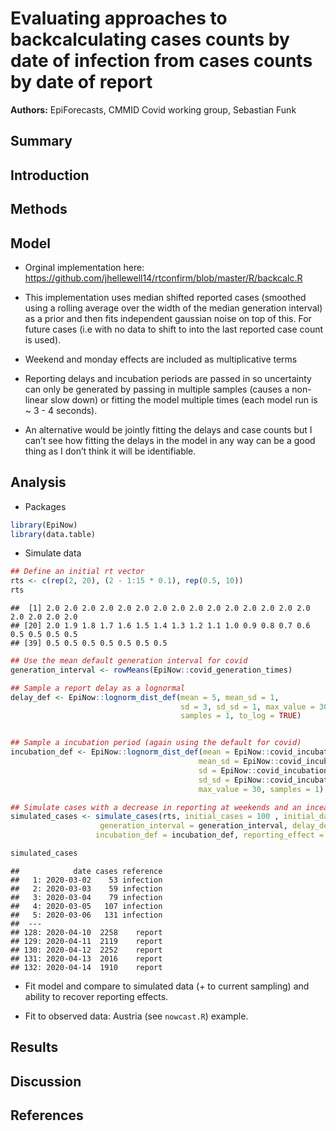 Evaluating approaches to backcalculating cases counts by date of
infection from cases counts by date of report
================

**Authors:** EpiForecasts, CMMID Covid working group, Sebastian Funk

## Summary

## Introduction

## Methods

## Model

  - Orginal implementation here:
    <https://github.com/jhellewell14/rtconfirm/blob/master/R/backcalc.R>

  - This implementation uses median shifted reported cases (smoothed
    using a rolling average over the width of the median generation
    interval) as a prior and then fits independent gaussian noise on top
    of this. For future cases (i.e with no data to shift to into the
    last reported case count is used).

  - Weekend and monday effects are included as multiplicative terms

  - Reporting delays and incubation periods are passed in so uncertainty
    can only be generated by passing in multiple samples (causes a
    non-linear slow down) or fitting the model multiple times (each
    model run is ~ 3 - 4 seconds).

  - An alternative would be jointly fitting the delays and case counts
    but I can’t see how fitting the delays in the model in any way can
    be a good thing as I don’t think it will be identifiable.

## Analysis

  - Packages

<!-- end list -->

``` r
library(EpiNow)
library(data.table)
```

  - Simulate data

<!-- end list -->

``` r
## Define an initial rt vector 
rts <- c(rep(2, 20), (2 - 1:15 * 0.1), rep(0.5, 10))
rts
```

    ##  [1] 2.0 2.0 2.0 2.0 2.0 2.0 2.0 2.0 2.0 2.0 2.0 2.0 2.0 2.0 2.0 2.0 2.0 2.0 2.0
    ## [20] 2.0 1.9 1.8 1.7 1.6 1.5 1.4 1.3 1.2 1.1 1.0 0.9 0.8 0.7 0.6 0.5 0.5 0.5 0.5
    ## [39] 0.5 0.5 0.5 0.5 0.5 0.5 0.5

``` r
## Use the mean default generation interval for covid
generation_interval <- rowMeans(EpiNow::covid_generation_times)

## Sample a report delay as a lognormal
delay_def <- EpiNow::lognorm_dist_def(mean = 5, mean_sd = 1,
                                      sd = 3, sd_sd = 1, max_value = 30,
                                      samples = 1, to_log = TRUE)


## Sample a incubation period (again using the default for covid)
incubation_def <- EpiNow::lognorm_dist_def(mean = EpiNow::covid_incubation_period[1, ]$mean,
                                          mean_sd = EpiNow::covid_incubation_period[1, ]$mean_sd,
                                          sd = EpiNow::covid_incubation_period[1, ]$sd,
                                          sd_sd = EpiNow::covid_incubation_period[1, ]$sd_sd,
                                          max_value = 30, samples = 1)

## Simulate cases with a decrease in reporting at weekends and an incease on Monday                                     
simulated_cases <- simulate_cases(rts, initial_cases = 100 , initial_date = as.Date("2020-03-01"),
                    generation_interval = generation_interval, delay_def = delay_def,
                   incubation_def = incubation_def, reporting_effect = c(1.1, rep(1, 4), 0.95, 0.95))

simulated_cases
```

    ##            date cases reference
    ##   1: 2020-03-02    53 infection
    ##   2: 2020-03-03    59 infection
    ##   3: 2020-03-04    79 infection
    ##   4: 2020-03-05   107 infection
    ##   5: 2020-03-06   131 infection
    ##  ---                           
    ## 128: 2020-04-10  2258    report
    ## 129: 2020-04-11  2119    report
    ## 130: 2020-04-12  2252    report
    ## 131: 2020-04-13  2016    report
    ## 132: 2020-04-14  1910    report

  - Fit model and compare to simulated data (+ to current sampling) and
    ability to recover reporting effects.

  - Fit to observed data: Austria (see `nowcast.R`) example.

## Results

## Discussion

## References
